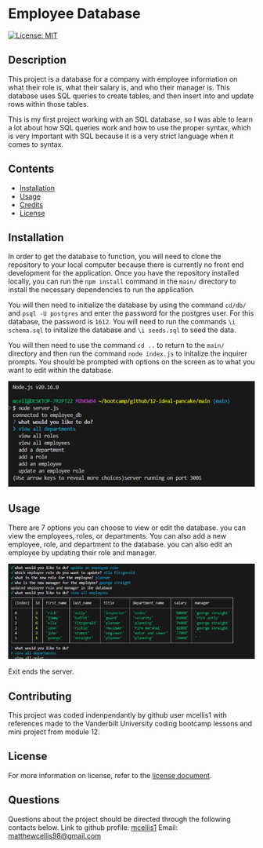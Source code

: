 # Employee Database
[![License: MIT](https://img.shields.io/badge/License-MIT-yellow.svg)](https://opensource.org/licenses/MIT)
  
## Description

This project is a database for a company with employee information on what their role is, what their salary is, and who their manager is. This database uses SQL queries to create tables, and then insert into and update rows within those tables.

This is my first project working with an SQL database, so I was able to learn a lot about how SQL queries work and how to use the proper syntax, which is very important with SQL because it is a very strict language when it comes to syntax.

## Contents

- [Installation](#installation)
- [Usage](#usage)
- [Credits](#contributing)
- [License](#license)

## Installation

In order to get the database to function, you will need to clone the repository to your local computer because there is currently no front end development for the application. Once you have the repository installed locally, you can run the `npm install` command in the `main/` directory to install the necessary dependencies to run the application.

You will then need to initialize the database by using the command `cd/db/` and `psql -U postgres` and enter the password for the postgres user. For this database, the password is `1612`. You will need to run the commands `\i schema.sql` to initalize the database and `\i seeds.sql` to seed the data.

You will then need to use the command `cd ..` to return to the `main/` directory and then run the command `node index.js` to initalize the inquirer prompts. You should be prompted with options on the screen as to what you want to edit within the database.

![an image of the initial command options for the database](./assets/node-init.png)

## Usage

There are 7 options you can choose to view or edit the database. you can view the employees, roles, or departments. You can also add a new employee, role, and department to the database. you can also edit an employee by updating their role and manager.

![an example of editing employee information in the database](./assets/example-edit.png)

Exit ends the server.

## Contributing

This project was coded indenpendantly by github user mcellis1 with references made to the Vanderbilt University coding bootcamp lessons and mini project from module 12.

## License

For more information on license, refer to the [license document](./LICENSE).

## Questions

Questions about the project should be directed through the following contacts below.
Link to github profile: [mcellis1](https://github.com/mcellis1)
Email: [matthewcellis98@gmail.com](mailto:matthewcellis98@gmail.com)
